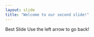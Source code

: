 ```yaml
---
layout: slide
title: "Welcome to our second slide!"
---
```

Best Slide
Use the left arrow to go back!

